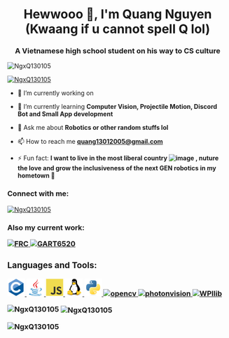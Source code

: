 <h1 align="center">Hewwooo 👋, I'm Quang Nguyen (Kwaang if u cannot spell Q lol)</h1>
<h3 align="center">A Vietnamese high school student on his way to CS culture </h3>

<p align="left"> <img src="https://komarev.com/ghpvc/?username=NgxQ130105&label=Profile%20views&color=0e75b6&style=flat" alt="NgxQ130105" /> </p>

<p align="left"> <a href="https://github.com/ryo-ma/github-profile-trophy"><img src="https://github-profile-trophy.vercel.app/?username=NgxQ130105" alt="NgxQ130105" /></a> </p>

- 🔭 I’m currently working on 
- 🌱 I’m currently learning **Computer Vision, Projectile Motion, Discord Bot and Small App development**

- 💬 Ask me about **Robotics or other random stuffs lol**

- 📫 How to reach me **quang13012005@gmail.com**

- ⚡ Fun fact: **I want to live in the most liberal country ![image](https://user-images.githubusercontent.com/91497379/158014390-7762571d-12b8-4070-ba23-33e81404dda8.png)  , nuture the love and grow the inclusiveness of the next GEN robotics in my hometown 🤖**

<h3 align="left">Connect with me:</h3>
<p align="left">
<a href="https://fb.com/NgxQ130105" target="blank"><img align="center" src="https://raw.githubusercontent.com/rahuldkjain/github-profile-readme-generator/master/src/images/icons/Social/facebook.svg" alt="NgxQ130105" height="30" width="40" /></a>
</p>

<h3 align="left">Also my current work:<h/3>
<p align="left">
<a href="https://www.firstinspires.org/robotics/frc" target="_blank" rel="noreferrer"> <img src=https://user-images.githubusercontent.com/91497379/158015665-c0efc493-ec2f-48bd-bcf3-bdb4ebe22fe6.png alt="FRC" width="55" height="55"/> </a>
<a href="https://www.gart6520.com/" target="_blank" rel="noreferrer"> <img src="https://user-images.githubusercontent.com/91497379/158015135-7c5e2940-3579-460d-bc7b-0af066732207.png" alt="GART6520" width="70" height="70"/> </a>





<h3 align="left">Languages and Tools:</h3>
<p align="left"> <a href="https://www.cprogramming.com/" target="_blank" rel="noreferrer"> <img src="https://raw.githubusercontent.com/devicons/devicon/master/icons/c/c-original.svg" alt="c" width="40" height="40"/> </a> <a href="https://www.java.com" target="_blank" rel="noreferrer"> <img src="https://raw.githubusercontent.com/devicons/devicon/master/icons/java/java-original.svg" alt="java" width="40" height="40"/> </a> <a href="https://developer.mozilla.org/en-US/docs/Web/JavaScript" target="_blank" rel="noreferrer"> <img src="https://raw.githubusercontent.com/devicons/devicon/master/icons/javascript/javascript-original.svg" alt="javascript" width="40" height="40"/> </a> <a href="https://www.linux.org/" target="_blank" rel="noreferrer"> <img src="https://raw.githubusercontent.com/devicons/devicon/master/icons/linux/linux-original.svg" alt="linux" width="40" height="40"/> </a> <a href="https://www.python.org" target="_blank" rel="noreferrer"> <img src="https://raw.githubusercontent.com/devicons/devicon/master/icons/python/python-original.svg" alt="python" width="40" height="40"/> </a> <a href="https://opencv.org/" target="_blank" rel="noreferrer"> <img src="https://www.vectorlogo.zone/logos/opencv/opencv-icon.svg" alt="opencv" width="40" height="40"/> </a>  <a href="https://photonvision.org/" target="_blank" rel="noreferrer"> <img src= https://user-images.githubusercontent.com/91497379/158015881-e756eba4-90c0-4661-95c9-f1cc6e72a55f.png alt="photonvision" width="40" height="40"/> <a href="https://github.com/wpilibsuite" target="_blank" rel="noreferrer"> <img src=https://user-images.githubusercontent.com/91497379/158015960-13d9ca3d-b723-4fb5-a986-de81ac5ec275.png alt="WPIlib" width="40" height="40"/> </a> </p>



<p><img align="left" src="https://github-readme-stats.vercel.app/api/top-langs?username=khooinguyeen&show_icons=true&locale=en&layout=compact" alt="NgxQ130105" /></p>


<p>&nbsp;<img align="center" src="https://github-readme-stats.vercel.app/api?username=NgxQ130105&show_icons=true&locale=en" alt="NgxQ130105" /></p>


<p><img align="center" src="https://github-readme-streak-stats.herokuapp.com/?user=NgxQ130105&" alt="NgxQ130105" /></p>
